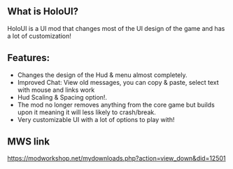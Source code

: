  ## What is HoloUI? ##

HoloUI is a UI mod that changes most of the UI design of the game and has a lot of customization!

 ## Features: ##

 - Changes the design of the Hud & menu almost completely.
 - Improved Chat: View old messages, you can copy & paste, select text with mouse and links work 
 - Hud Scaling & Spacing option!.
 - The mod no longer removes anything from the core game but builds upon it meaning it will less likely to  crash/break.
 - Very customizable UI with a lot of options to play with!

## MWS link ##

https://modworkshop.net/mydownloads.php?action=view_down&did=12501
